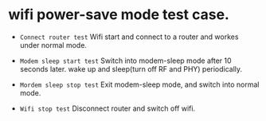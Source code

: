 # wifi power-save mode test case.

- `Connect router test`  Wifi start and connect to a router and workes under normal mode.

- `Modem sleep start test` Switch into modem-sleep mode after 10 seconds later. wake up and sleep(turn off RF and PHY) periodically.

- `Mordem sleep stop test` Exit modem-sleep mode, and switch into normal mode.

- `Wifi stop test` Disconnect router and switch off wifi.